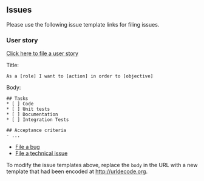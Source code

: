 
## Issues

Please use the following issue template links for filing issues.
### User story
[Click here to file a user story](https://github.com/tangerine-community/tangerine/issues/new?title=As+a+%5brole%5d+I+want+to+%5baction%5d+in+order+to+%5bobjective%5d&labels=user%20story&body=%23%23+Tasks%0d%0a*+%5b+%5d+Code%0d%0a*+%5b+%5d+Unit+tests%0d%0a*+%5b+%5d+Documentation%0d%0a*+%5b+%5d+Integration+Tests%0d%0a%0d%0a%23%23+Acceptance+criteria%0d%0a-+...)

Title:
```
As a [role] I want to [action] in order to [objective]
```
Body:
```
## Tasks
* [ ] Code
* [ ] Unit tests
* [ ] Documentation
* [ ] Integration Tests

## Acceptance criteria
- ...
```


- [File a bug](https://github.com/tangerine-community/tangerine/issues/new?title=I+expected+%5bexpected+behavior%5d+but+I+get+%5bactual+behavior%5d&labels=bug&body=%23%23+Expected+behavior%0d%0a%0d%0a%23%23+Actual+behavior%0d%0a%0d%0a%23%23+Steps+to+reproduce+the+behavior)
- [File a technical issue](https://github.com/tangerine-community/tangerine/issues/new?labels=technical&body=)

To modify the issue templates above, replace the `body` in the URL with a new template that had been encoded at http://urldecode.org.
